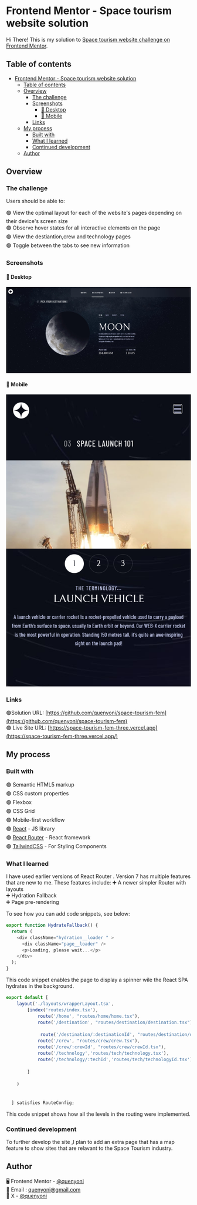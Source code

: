 # Frontend Mentor - Space tourism website solution

Hi There! This is my solution to [Space tourism website challenge on Frontend Mentor](https://www.frontendmentor.io/challenges/space-tourism-multipage-website-gRWj1URZ3).

## Table of contents

- [Frontend Mentor - Space tourism website solution](#frontend-mentor---space-tourism-website-solution)
  - [Table of contents](#table-of-contents)
  - [Overview](#overview)
    - [The challenge](#the-challenge)
    - [Screenshots](#screenshots)
      - [📸 Desktop](#-desktop)
      - [📸 Mobile](#-mobile)
    - [Links](#links)
  - [My process](#my-process)
    - [Built with](#built-with)
    - [What I learned](#what-i-learned)
    - [Continued development](#continued-development)
  - [Author](#author)


## Overview

### The challenge

Users should be able to:

🟢 View the optimal layout for each of the website's pages depending on their device's screen size  
🟢 Observe hover states for all interactive elements on the page  
🟢 View the destiantion,crew and technology pages  
🟢 Toggle between the tabs to see new information  

### Screenshots

#### 📸 Desktop

![](./screenshots/screenshot1.jpg)

#### 📸 Mobile 

![](./screenshots/screenshot2.png)


### Links

🟢Solution URL: [https://github.com/quenyoni/space-tourism-fem](https://github.com/quenyoni/space-tourism-fem)  
🟢 Live Site URL: [https://space-tourism-fem-three.vercel.app](https://space-tourism-fem-three.vercel.app/)

## My process

### Built with

🟢 Semantic HTML5 markup  
🟢 CSS custom properties  
🟢 Flexbox  
🟢 CSS Grid  
🟢 Mobile-first workflow  
🟢 [React](https://react.dev/) - JS library  
🟢 [React Router](https://reactrouter.com/) - React framework  
🟢 [TailwindCSS](https://tailwindcss.com) - For Styling Components  


### What I learned


I have used earlier versions of React Router . Version 7 has multiple features that are new to me.
These features include:
➕ A newer simpler Router with layouts  
➕ Hydration Fallback  
➕ Page pre-rendering  



To see how you can add code snippets, see below:

```js 
export function HydrateFallback() {
  return (
    <div className="hydration__loader " >
      <div className="page__loader" />
      <p>Loading, please wait...</p>
    </div>
  );
}
```

This code snippet enables the page to display a spinner wile the React SPA hydrates in the background. 


```js
export default [
    layout('./layouts/wrapperLayout.tsx',
        [index('routes/index.tsx'),
            route('/home', "routes/home/home.tsx"), 
            route('/destination', "routes/destination/destination.tsx"),
          
             route('/destination/:destinationId', "routes/destination/destinationId.tsx"),
            route('/crew', "routes/crew/crew.tsx"),
            route('/crew/:crewId', "routes/crew/crewId.tsx"),
            route('/technology','routes/tech/technology.tsx'),
            route('/technology/:techId','routes/tech/technologyId.tsx'),
        
        ]
        
    )
   
  
  ] satisfies RouteConfig;
```


This code snippet shows how all the levels in the routing were implemented.



### Continued development

To further develop the site ,I plan to add an extra page that has a map feature to show sites that are relavant to the Space Tourism industry.


## Author


 🖥️ Frontend Mentor - [@quenyoni](https://www.frontendmentor.io/profile/quenyoni)  
📩  Email :  [quenyoni@gmail.com](mailto:quenyoni@gmail.com)  
🐥  X - [@quenyoni](https://www.x.com/quenyoni)
